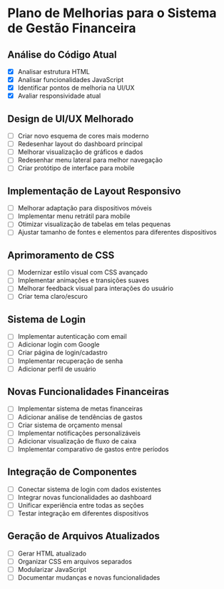 # Plano de Melhorias para o Sistema de Gestão Financeira

## Análise do Código Atual
- [x] Analisar estrutura HTML
- [x] Analisar funcionalidades JavaScript
- [x] Identificar pontos de melhoria na UI/UX
- [x] Avaliar responsividade atual

## Design de UI/UX Melhorado
- [ ] Criar novo esquema de cores mais moderno
- [ ] Redesenhar layout do dashboard principal
- [ ] Melhorar visualização de gráficos e dados
- [ ] Redesenhar menu lateral para melhor navegação
- [ ] Criar protótipo de interface para mobile

## Implementação de Layout Responsivo
- [ ] Melhorar adaptação para dispositivos móveis
- [ ] Implementar menu retrátil para mobile
- [ ] Otimizar visualização de tabelas em telas pequenas
- [ ] Ajustar tamanho de fontes e elementos para diferentes dispositivos

## Aprimoramento de CSS
- [ ] Modernizar estilo visual com CSS avançado
- [ ] Implementar animações e transições suaves
- [ ] Melhorar feedback visual para interações do usuário
- [ ] Criar tema claro/escuro

## Sistema de Login
- [ ] Implementar autenticação com email
- [ ] Adicionar login com Google
- [ ] Criar página de login/cadastro
- [ ] Implementar recuperação de senha
- [ ] Adicionar perfil de usuário

## Novas Funcionalidades Financeiras
- [ ] Implementar sistema de metas financeiras
- [ ] Adicionar análise de tendências de gastos
- [ ] Criar sistema de orçamento mensal
- [ ] Implementar notificações personalizáveis
- [ ] Adicionar visualização de fluxo de caixa
- [ ] Implementar comparativo de gastos entre períodos

## Integração de Componentes
- [ ] Conectar sistema de login com dados existentes
- [ ] Integrar novas funcionalidades ao dashboard
- [ ] Unificar experiência entre todas as seções
- [ ] Testar integração em diferentes dispositivos

## Geração de Arquivos Atualizados
- [ ] Gerar HTML atualizado
- [ ] Organizar CSS em arquivos separados
- [ ] Modularizar JavaScript
- [ ] Documentar mudanças e novas funcionalidades
